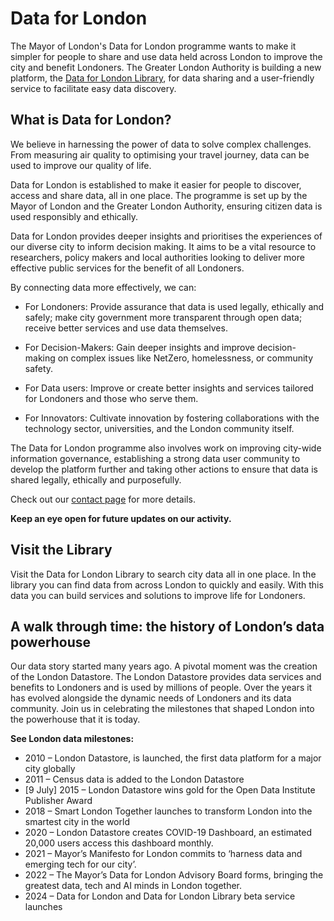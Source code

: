 # Data for London

The Mayor of London's Data for London programme wants to make it simpler for people to share and use data held across London to improve the city and benefit Londoners. The Greater London Authority is building a new platform, the [Data for London Library](https://dfl-library.london.gov.uk), for data sharing and a user-friendly service to facilitate easy data discovery.

## What is Data for London?

We believe in harnessing the power of data to solve complex challenges. From measuring air quality to optimising your travel journey, data can be used to improve our quality of life.

Data for London is established to make it easier for people to discover, access and share data, all in one place. The programme is set up by the Mayor of London and the Greater London Authority, ensuring citizen data is used responsibly and ethically.

Data for London provides deeper insights and prioritises the experiences of our diverse city to inform decision making. It aims to be a vital resource to researchers, policy makers and local authorities looking to deliver more effective public services for the benefit of all Londoners.

By connecting data more effectively, we can:

- For Londoners: Provide assurance that data is used legally, ethically and safely; make city government more transparent through open data; receive better services and use data themselves.

- For Decision-Makers: Gain deeper insights and improve decision-making on complex issues like NetZero, homelessness, or community safety.

- For Data users: Improve or create better insights and services tailored for Londoners and those who serve them.

- For Innovators: Cultivate innovation by fostering collaborations with the technology sector, universities, and the London community itself.

The Data for London programme also involves work on improving city-wide information governance, establishing a strong data user community to develop the platform further and taking other actions to ensure that data is shared legally, ethically and purposefully.

Check out our [contact page](contact.md) for more details.

**Keep an eye open for future updates on our activity.**

## Visit the Library

Visit the Data for London Library to search city data all in one place. In the library you can find data from across London to quickly and easily. With this data you can build services and solutions to improve life for Londoners.

## A walk through time: the history of London’s data powerhouse

Our data story started many years ago. A pivotal moment was the creation of the London Datastore. The London Datastore provides data services and benefits to Londoners and is used by millions of people. Over the years it has evolved alongside the dynamic needs of Londoners and its data community. Join us in celebrating the milestones that shaped London into the powerhouse that it is today.

**See London data milestones:**

- 2010 – London Datastore, is launched, the first data platform for a major city globally
- 2011 – Census data is added to the London Datastore
- [9 July] 2015 – London Datastore wins gold for the Open Data Institute Publisher Award
- 2018 – Smart London Together launches to transform London into the smartest city in the world
- 2020 – London Datastore creates COVID-19 Dashboard, an estimated 20,000 users access this dashboard monthly.
- 2021 – Mayor’s Manifesto for London commits to ‘harness data and emerging tech for our city’.
- 2022 – The Mayor’s Data for London Advisory Board forms, bringing the greatest data, tech and AI minds in London together.
- 2024 – Data for London and Data for London Library beta service launches
